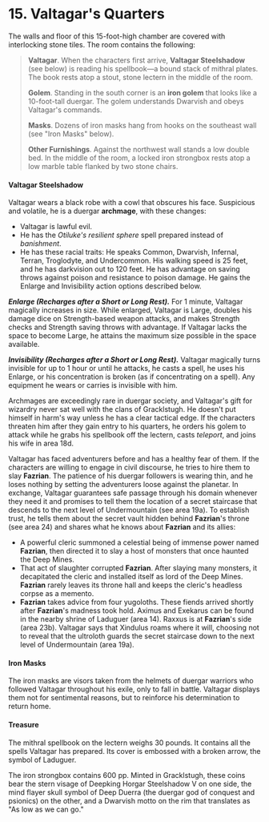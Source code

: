 # 15. Valtagar's Quarters

The walls and floor of this 15-foot-high chamber are covered with interlocking stone tiles. The room contains the following:

>**Valtagar**. When the characters first arrive, **Valtagar Steelshadow** (see below) is reading his spellbook—a bound stack of mithral plates. The book rests atop a stout, stone lectern in the middle of the room.
>
>**Golem**. Standing in the south corner is an **iron golem** that looks like a 10-foot-tall duergar. The golem understands Dwarvish and obeys Valtagar's commands.
>
>**Masks**. Dozens of iron masks hang from hooks on the southeast wall (see "Iron Masks" below).
>
>**Other Furnishings**. Against the northwest wall stands a low double bed. In the middle of the room, a locked iron strongbox rests atop a low marble table flanked by two stone chairs.
>

#### Valtagar Steelshadow

Valtagar wears a black robe with a cowl that obscures his face. Suspicious and volatile, he is a duergar **archmage**, with these changes:

- Valtagar is lawful evil.
- He has the *Otiluke's resilient sphere* spell prepared instead of *banishment*.
- He has these racial traits: He speaks Common, Dwarvish, Infernal, Terran, Troglodyte, and Undercommon. His walking speed is 25 feet, and he has darkvision out to 120 feet. He has advantage on saving throws against poison and resistance to poison damage. He gains the Enlarge and Invisibility action options described below.

***Enlarge (Recharges after a Short or Long Rest).*** For 1 minute, Valtagar magically increases in size. While enlarged, Valtagar is Large, doubles his damage dice on Strength-based weapon attacks, and makes Strength checks and Strength saving throws with advantage. If Valtagar lacks the space to become Large, he attains the maximum size possible in the space available.

***Invisibility (Recharges after a Short or Long Rest).*** Valtagar magically turns invisible for up to 1 hour or until he attacks, he casts a spell, he uses his Enlarge, or his concentration is broken (as if concentrating on a spell). Any equipment he wears or carries is invisible with him.

Archmages are exceedingly rare in duergar society, and Valtagar's gift for wizardry never sat well with the clans of Gracklstugh. He doesn't put himself in harm's way unless he has a clear tactical edge. If the characters threaten him after they gain entry to his quarters, he orders his golem to attack while he grabs his spellbook off the lectern, casts *teleport*, and joins his wife in area 18d.

Valtagar has faced adventurers before and has a healthy fear of them. If the characters are willing to engage in civil discourse, he tries to hire them to slay **Fazrian**. The patience of his duergar followers is wearing thin, and he loses nothing by setting the adventurers loose against the planetar. In exchange, Valtagar guarantees safe passage through his domain whenever they need it and promises to tell them the location of a secret staircase that descends to the next level of Undermountain (see area 19a). To establish trust, he tells them about the secret vault hidden behind **Fazrian**'s throne (see area 24) and shares what he knows about **Fazrian** and its allies:

- A powerful cleric summoned a celestial being of immense power named **Fazrian**, then directed it to slay a host of monsters that once haunted the Deep Mines.
- That act of slaughter corrupted **Fazrian**. After slaying many monsters, it decapitated the cleric and installed itself as lord of the Deep Mines. **Fazrian** rarely leaves its throne hall and keeps the cleric's headless corpse as a memento.
- **Fazrian** takes advice from four yugoloths. These fiends arrived shortly after **Fazrian**'s madness took hold. Aximus and Exekarus can be found in the nearby shrine of Laduguer (area 14). Raxxus is at **Fazrian**'s side (area 23b). Valtagar says that Xindulus roams where it will, choosing not to reveal that the ultroloth guards the secret staircase down to the next level of Undermountain (area 19a).

#### Iron Masks

The iron masks are visors taken from the helmets of duergar warriors who followed Valtagar throughout his exile, only to fall in battle. Valtagar displays them not for sentimental reasons, but to reinforce his determination to return home.

#### Treasure

The mithral spellbook on the lectern weighs 30 pounds. It contains all the spells Valtagar has prepared. Its cover is embossed with a broken arrow, the symbol of Laduguer.

The iron strongbox contains 600 pp. Minted in Gracklstugh, these coins bear the stern visage of Deepking Horgar Steelshadow V on one side, the mind flayer skull symbol of Deep Duerra (the duergar god of conquest and psionics) on the other, and a Dwarvish motto on the rim that translates as "As low as we can go."